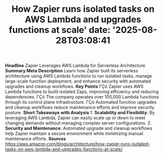 ﻿---
title: "How Zapier runs isolated tasks on AWS Lambda and upgrades functions at scale'
date: '2025-08-28T03:08:41"
category: "Markets"
summary: ""
slug: "how zapier runs isolated tasks on aws lambda and upgrades fu"
source_urls:
  - "https://aws.amazon.com/blogs/architecture/how-zapier-runs-isolated-tasks-on-aws-lambda-and-upgrades-functions-at-scale/"
seo:
  title: "How Zapier runs isolated tasks on AWS Lambda and upgrades functions at scale | Hash n Hedge'
  description: '"
  keywords: ["news", "markets", "brief"]
---
**Headline** Zapier Leverages AWS Lambda for Serverless Architecture  **Summary Meta Description** Learn how Zapier built its serverless architecture using AWS Lambda functions to run isolated tasks, manage large-scale function deployment, and enhance security with automated upgrades and cleanup workflows.  **Key Points**  ΓÇó Zapier uses AWS Lambda functions to build isolated Zaps, improving efficiency and reducing dependencies. ΓÇó The company operates over 100,000 Lambda functions through its control plane infrastructure. ΓÇó Automated function upgrades and cleanup workflows reduce maintenance efforts and improve security posture.  **Short Takeaways with Analysis**  1. **Scalability and Flexibility**: By leveraging AWS Lambda, Zapier can easily scale up or down to meet changing demands without managing complex server configurations. 2. **Security and Maintenance**: Automated upgrade and cleanup workflows help Zapier maintain a secure environment while minimizing manual maintenance efforts.  **Sources** https://aws.amazon.com/blogs/architecture/how-zapier-runs-isolated-tasks-on-aws-lambda-and-upgrades-functions-at-scale/ 
